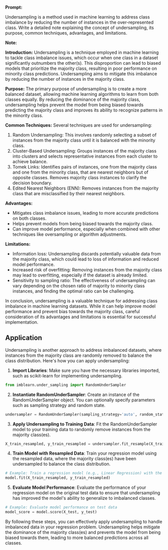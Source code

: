 **Prompt:**

Undersampling is a method used in machine learning to address class imbalance by reducing the number of instances in the over-represented class. Write a detailed note explaining the concept of undersampling, its purpose, common techniques, advantages, and limitations.

**Note:**

**Introduction:**
Undersampling is a technique employed in machine learning to tackle class imbalance issues, which occur when one class in a dataset significantly outnumbers the other(s). This disproportion can lead to biased models that prioritize the majority class, resulting in poor performance on minority class predictions. Undersampling aims to mitigate this imbalance by reducing the number of instances in the majority class.

**Purpose:**
The primary purpose of undersampling is to create a more balanced dataset, allowing machine learning algorithms to learn from both classes equally. By reducing the dominance of the majority class, undersampling helps prevent the model from being biased towards predicting the majority class and improves its ability to recognize patterns in the minority class.

**Common Techniques:**
Several techniques are used for undersampling:

1. Random Undersampling: This involves randomly selecting a subset of instances from the majority class until it is balanced with the minority class.
2. Cluster-Based Undersampling: Groups instances of the majority class into clusters and selects representative instances from each cluster to achieve balance.
3. Tomek Links: Identifies pairs of instances, one from the majority class and one from the minority class, that are nearest neighbors but of opposite classes. Removes majority class instances to clarify the decision boundary.
4. Edited Nearest Neighbors (ENN): Removes instances from the majority class that are misclassified by their nearest neighbors.

**Advantages:**
- Mitigates class imbalance issues, leading to more accurate predictions on both classes.
- Helps prevent models from being biased towards the majority class.
- Can improve model performance, especially when combined with other techniques like oversampling or algorithm adjustments.

**Limitations:**
- Information loss: Undersampling discards potentially valuable data from the majority class, which could lead to loss of information and reduced model performance.
- Increased risk of overfitting: Removing instances from the majority class may lead to overfitting, especially if the dataset is already limited.
- Sensitivity to sampling ratio: The effectiveness of undersampling can vary depending on the chosen ratio of majority to minority class instances, and finding the optimal ratio can be challenging.

In conclusion, undersampling is a valuable technique for addressing class imbalance in machine learning datasets. While it can help improve model performance and prevent bias towards the majority class, careful consideration of its advantages and limitations is essential for successful implementation.

## Application

Undersampling is another approach to address imbalanced datasets, where instances from the majority class are randomly removed to balance the class distribution. Here's how you can apply undersampling:

1. **Import Libraries**: Make sure you have the necessary libraries imported, such as scikit-learn for implementing undersampling.

```python
from imblearn.under_sampling import RandomUnderSampler
```

2. **Instantiate RandomUnderSampler**: Create an instance of the RandomUnderSampler object. You can optionally specify parameters such as sampling strategy and random state.

```python
undersampler = RandomUnderSampler(sampling_strategy='auto', random_state=42)
```

3. **Apply Undersampling to Training Data**: Fit the RandomUnderSampler model to your training data to randomly remove instances from the majority class(es).

```python
X_train_resampled, y_train_resampled = undersampler.fit_resample(X_train, y_train)
```

4. **Train Model with Resampled Data**: Train your regression model using the resampled data, where the majority class(es) have been undersampled to balance the class distribution.

```python
# Example: Train a regression model (e.g., Linear Regression) with the resampled data
model.fit(X_train_resampled, y_train_resampled)
```

5. **Evaluate Model Performance**: Evaluate the performance of your regression model on the original test data to ensure that undersampling has improved the model's ability to generalize to imbalanced classes.

```python
# Example: Evaluate model performance on test data
model_score = model.score(X_test, y_test)
```

By following these steps, you can effectively apply undersampling to handle imbalanced data in your regression problem. Undersampling helps mitigate the dominance of the majority class(es) and prevents the model from being biased towards them, leading to more balanced predictions across all classes.